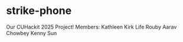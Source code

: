 # strike-phone

Our CUHackit 2025 Project!
Members:
Kathleen Kirk
Life Rouby
Aarav Chowbey
Kenny Sun
